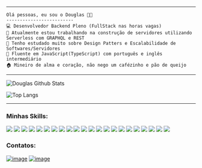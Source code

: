 <hr>

```
Olá pessoas, eu sou o Douglas 👋🏼
-------------------------
💻 Desenvolvedor Backend Pleno (FullStack nas horas vagas)
🔭 Atualmente estou trabalhando na construção de servidores utilizando Serverless com GRAPHQL e REST
🌱 Tenho estudado muito sobre Design Patters e Escalabilidade de Softwares/Servidores
🌟 Fluente em JavaScript(TypeScript) com português e inglês intermediário
🏠 Mineiro de alma e coração, não nego um cafézinho e pão de queijo
```
<hr>

<div align="left">
  
![Douglas Github Stats](https://github-readme-stats.vercel.app/api?username=DouglasDuarte07&show_icons=true&theme=dark&bg_color=161b22&&count_private=true&custom_title=My%20GitHub%20Stats&hide_rank=true&hide_border=true&line=d1a01f&point=c58545)

![Top Langs](https://github-readme-stats.vercel.app/api/top-langs/?username=DouglasDuarte07&theme=dark&bg_color=161b22&count_private=true&hide_border=true&line=d1a01f&point=c58545)

</div>
<hr>

<h3 align="left">Minhas Skills:</h3>
<p>
<div align="left">
  
  <img src="https://img.shields.io/badge/Node.js-43853D?style=for-the-badge&logo=node.js&logoColor=43853D&labelColor=282828">
  <img src="https://img.shields.io/badge/JavaScript-F7DF1E?style=for-the-badge&logo=javascript&logoColor=F7DF1E&labelColor=282828">
  <img src="https://img.shields.io/badge/TypeScript-007ACC?style=for-the-badge&logo=typescript&logoColor=007ACC&labelColor=282828">
  <img src="https://img.shields.io/badge/-Nest-333333?style=for-the-badge&logo=NestJs&logoColor=red&labelColor=282828">
  <img src="https://img.shields.io/badge/-GraphQL-333333?style=for-the-badge&logo=GraphQL&logoColor=red&labelColor=282828">
  <img src="https://img.shields.io/badge/MongoDB-4EA94B?style=for-the-badge&logo=mongodb&logoColor=4EA94B&labelColor=282828">
  <img src="https://img.shields.io/badge/Amazon_AWS-232F3E?style=for-the-badge&logo=amazon-aws&logoColor=white&labelColor=282828">
  
  <img src="https://img.shields.io/badge/docker-%230db7ed.svg?style=for-the-badge&logo=docker&logoColor=0db7ed&labelColor=282828">
  <img src="https://img.shields.io/badge/GitHub_Actions-2088FF?style=for-the-badge&logo=github-actions&logoColor=2088FF&labelColor=282828">
  <img src="https://img.shields.io/badge/SonarQube-black?style=for-the-badge&logo=sonarqube&logoColor=F3702A&labelColor=282828">
  <img src="https://img.shields.io/badge/GIT-E44C30?style=for-the-badge&logo=git&logoColor=E44C30&labelColor=282828">
  <img src="https://img.shields.io/badge/GitHub-100000?style=for-the-badge&logo=github&logoColor=100000&labelColor=282828">
  <img src="https://img.shields.io/badge/Bitbucket-0747a6?style=for-the-badge&logo=bitbucket&logoColor=0747a6&labelColor=282828">

  
  <img src="https://img.shields.io/badge/-HTML-c58545?style=for-the-badge&logo=html5&logoColor=c58545&labelColor=282828">
  <img src="https://img.shields.io/badge/-CSS-d1a01f?style=for-the-badge&logo=css3&logoColor=d1a01f&labelColor=282828">
  <img src="https://img.shields.io/badge/React-20232A?style=for-the-badge&logo=react&logoColor=white&labelColor=282828">
  <img src="https://img.shields.io/badge/Next-black?style=for-the-badge&logo=next.js&logoColor=white&labelColor=282828">
  <img src="https://img.shields.io/badge/tailwindcss-%2338B2AC.svg?style=for-the-badge&logo=tailwind-css&logoColor=38B2AC&labelColor=282828">
  <img src="https://img.shields.io/badge/styled--components-DB7093?style=for-the-badge&logo=styled-components&logoColor=DB7093&labelColor=282828">
  <img src="https://img.shields.io/badge/MUI-%230081CB.svg?style=for-the-badge&logo=mui&logoColor=0081CB&labelColor=282828">
  
  <img src="https://img.shields.io/badge/Jest-323330?style=for-the-badge&logo=jest&logoColor=white&labelColor=282828">
  <img src="https://img.shields.io/badge/nginx-%23009639.svg?style=for-the-badge&logo=nginx&logoColor=009639&labelColor=282828">
  
  
</div>
</p>

<h3 align="left">Contatos:</h3>
<div align="left">

[![image](https://img.shields.io/badge/LinkedIn-0077B5?style=for-the-badge&logo=linkedin&logoColor=white)](linkedin.com/in/douglas-duarte07/)
[![image](https://img.shields.io/badge/Gmail-D14836?style=for-the-badge&logo=gmail&logoColor=white)](mailto:douglas.duarte@drear.com.br)
  
</div>
